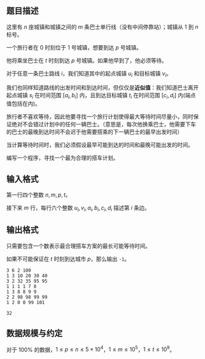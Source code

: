 ## 题目描述

这里有 $n$ 座城镇和城镇之间的 $m$ 条巴士单行线（没有中间停靠站）；城镇从 $1$ 到 $n$ 标号。

一个旅行者在 $0$ 时刻位于 $1$ 号城镇，想要到达 $p$ 号城镇。

他将乘坐巴士在 $t$ 时刻到达 $p$ 号城镇。如果他早到了，他必须等待。

对于任意一条巴士路线 $i$，我们知道其中的起点城镇 $u_i$ 和目标城镇 $v_i$。

我们也同样知道路线的出发时间和到达时间，但仅仅是**近似值**：我们知道巴士离开起点城镇 $s_i$ 在时间范围 $[a_i, b_i]$ 内，且到达目标城镇 $t_i$ 在时间范围 $[c_i,d_i]$ 内(端点值包括在内)。

旅行者不喜欢等待，因此他要寻找一个旅行计划使得最大等待时间尽量小，同时保证绝对不会错过计划中的任何一辆巴士。（意思是，每次他换乘巴士，他需要下车的巴士的最晚到达时间不会迟于他需要搭乘的下一辆巴士的最早出发时间）

当计算等待时间时，我们必须假设最早可能到达的时间和最晚可能出发的时间。

编写一个程序，寻找一个最为合理的搭车计划。

## 输入格式

第一行四个整数 $n,m,p,t$。

接下来 $m$ 行，每行六个整数 $u_i,v_i,a_i,b_i,c_i,d_i$ 描述第 $i$ 条边。

## 输出格式

只需要包含一个数表示最合理搭车方案的最长可能等待时间。

如果不可能保证在 $t$ 时刻到达城市 $p$，那么输出 `-1`。

```input1
3 6 2 100
1 3 10 20 30 40
3 2 32 35 95 95
1 1 1 1 7 8
1 3 8 8 9 9
2 2 98 98 99 99
1 2 0 0 99 101
```


```output1
32
```

## 数据规模与约定

对于 $100\%$ 的数据，$1\leq p\leq n\leq 5\times 10^4$，$1\leq m\leq 10^5$，$1\leq t\leq 10^9$。


